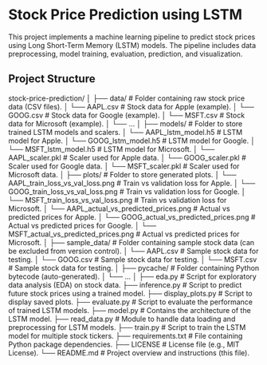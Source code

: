 # Stock Price Prediction using LSTM

This project implements a machine learning pipeline to predict stock prices using Long Short-Term Memory (LSTM) models. The pipeline includes data preprocessing, model training, evaluation, prediction, and visualization.

## Project Structure

stock-price-prediction/ │ ├── data/ # Folder containing raw stock price data (CSV files). │ └── AAPL.csv # Stock data for Apple (example). │ └── GOOG.csv # Stock data for Google (example). │ └── MSFT.csv # Stock data for Microsoft (example). │ └── ... │ ├── models/ # Folder to store trained LSTM models and scalers. │ └── AAPL_lstm_model.h5 # LSTM model for Apple. │ └── GOOG_lstm_model.h5 # LSTM model for Google. │ └── MSFT_lstm_model.h5 # LSTM model for Microsoft. │ └── AAPL_scaler.pkl # Scaler used for Apple data. │ └── GOOG_scaler.pkl # Scaler used for Google data. │ └── MSFT_scaler.pkl # Scaler used for Microsoft data. │ ├── plots/ # Folder to store generated plots. │ └── AAPL_train_loss_vs_val_loss.png # Train vs validation loss for Apple. │ └── GOOG_train_loss_vs_val_loss.png # Train vs validation loss for Google. │ └── MSFT_train_loss_vs_val_loss.png # Train vs validation loss for Microsoft. │ └── AAPL_actual_vs_predicted_prices.png # Actual vs predicted prices for Apple. │ └── GOOG_actual_vs_predicted_prices.png # Actual vs predicted prices for Google. │ └── MSFT_actual_vs_predicted_prices.png # Actual vs predicted prices for Microsoft. │ ├── sample_data/ # Folder containing sample stock data (can be excluded from version control). │ └── AAPL.csv # Sample stock data for testing. │ └── GOOG.csv # Sample stock data for testing. │ └── MSFT.csv # Sample stock data for testing. │ ├── pycache/ # Folder containing Python bytecode (auto-generated). │ └── ... │ ├── eda.py # Script for exploratory data analysis (EDA) on stock data. ├── inference.py # Script to predict future stock prices using a trained model. ├── display_plots.py # Script to display saved plots. ├── evaluate.py # Script to evaluate the performance of trained LSTM models. ├── model.py # Contains the architecture of the LSTM model. ├── read_data.py # Module to handle data loading and preprocessing for LSTM models. ├── train.py # Script to train the LSTM model for multiple stock tickers. ├── requirements.txt # File containing Python package dependencies. ├── LICENSE # License file (e.g., MIT License). └── README.md # Project overview and instructions (this file).
